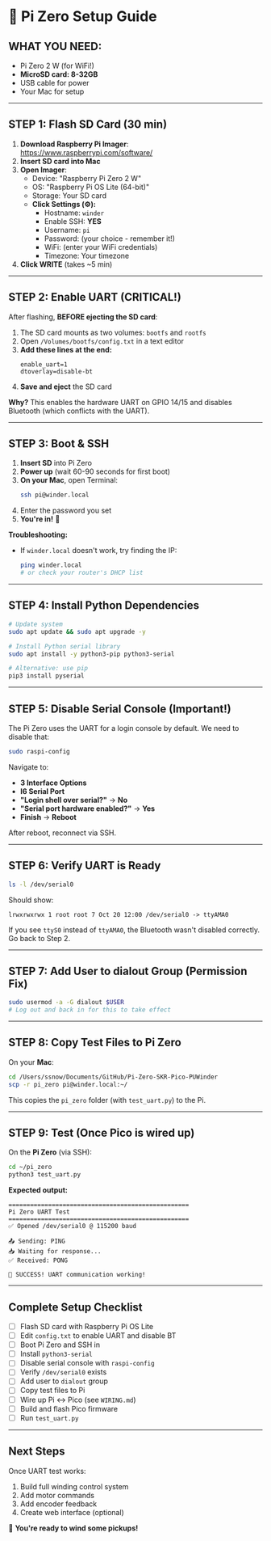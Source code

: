 # 🚀 Pi Zero Setup Guide

## WHAT YOU NEED:
- Pi Zero 2 W (for WiFi!)
- **MicroSD card: 8-32GB**
- USB cable for power
- Your Mac for setup

---

## STEP 1: Flash SD Card (30 min)

1. **Download Raspberry Pi Imager**: https://www.raspberrypi.com/software/
2. **Insert SD card into Mac**
3. **Open Imager**:
   - Device: "Raspberry Pi Zero 2 W"
   - OS: "Raspberry Pi OS Lite (64-bit)"
   - Storage: Your SD card
   - **Click Settings (⚙️):**
     * Hostname: `winder`
     * Enable SSH: **YES**
     * Username: `pi` 
     * Password: (your choice - remember it!)
     * WiFi: (enter your WiFi credentials)
     * Timezone: Your timezone
4. **Click WRITE** (takes ~5 min)

---

## STEP 2: Enable UART (CRITICAL!)

After flashing, **BEFORE ejecting the SD card**:

1. The SD card mounts as two volumes: `bootfs` and `rootfs`
2. Open `/Volumes/bootfs/config.txt` in a text editor
3. **Add these lines at the end:**
   ```
   enable_uart=1
   dtoverlay=disable-bt
   ```
4. **Save and eject** the SD card

**Why?** This enables the hardware UART on GPIO 14/15 and disables Bluetooth (which conflicts with the UART).

---

## STEP 3: Boot & SSH

1. **Insert SD** into Pi Zero
2. **Power up** (wait 60-90 seconds for first boot)
3. **On your Mac**, open Terminal:
   ```bash
   ssh pi@winder.local
   ```
4. Enter the password you set
5. **You're in!** 🎉

**Troubleshooting:**
- If `winder.local` doesn't work, try finding the IP:
  ```bash
  ping winder.local
  # or check your router's DHCP list
  ```

---

## STEP 4: Install Python Dependencies

```bash
# Update system
sudo apt update && sudo apt upgrade -y

# Install Python serial library
sudo apt install -y python3-pip python3-serial

# Alternative: use pip
pip3 install pyserial
```

---

## STEP 5: Disable Serial Console (Important!)

The Pi Zero uses the UART for a login console by default. We need to disable that:

```bash
sudo raspi-config
```

Navigate to:
- **3 Interface Options**
- **I6 Serial Port**
- **"Login shell over serial?"** → **No**
- **"Serial port hardware enabled?"** → **Yes**
- **Finish** → **Reboot**

After reboot, reconnect via SSH.

---

## STEP 6: Verify UART is Ready

```bash
ls -l /dev/serial0
```

Should show:
```
lrwxrwxrwx 1 root root 7 Oct 20 12:00 /dev/serial0 -> ttyAMA0
```

If you see `ttyS0` instead of `ttyAMA0`, the Bluetooth wasn't disabled correctly. Go back to Step 2.

---

## STEP 7: Add User to dialout Group (Permission Fix)

```bash
sudo usermod -a -G dialout $USER
# Log out and back in for this to take effect
```

---

## STEP 8: Copy Test Files to Pi Zero

On your **Mac**:

```bash
cd /Users/ssnow/Documents/GitHub/Pi-Zero-SKR-Pico-PUWinder
scp -r pi_zero pi@winder.local:~/
```

This copies the `pi_zero` folder (with `test_uart.py`) to the Pi.

---

## STEP 9: Test (Once Pico is wired up)

On the **Pi Zero** (via SSH):

```bash
cd ~/pi_zero
python3 test_uart.py
```

**Expected output:**
```
==================================================
Pi Zero UART Test
==================================================
✅ Opened /dev/serial0 @ 115200 baud

📤 Sending: PING
📥 Waiting for response...
✅ Received: PONG

🎉 SUCCESS! UART communication working!
```

---

## Complete Setup Checklist

- [ ] Flash SD card with Raspberry Pi OS Lite
- [ ] Edit `config.txt` to enable UART and disable BT
- [ ] Boot Pi Zero and SSH in
- [ ] Install `python3-serial`
- [ ] Disable serial console with `raspi-config`
- [ ] Verify `/dev/serial0` exists
- [ ] Add user to `dialout` group
- [ ] Copy test files to Pi
- [ ] Wire up Pi ↔ Pico (see `WIRING.md`)
- [ ] Build and flash Pico firmware
- [ ] Run `test_uart.py`

---

## Next Steps

Once UART test works:
1. Build full winding control system
2. Add motor commands
3. Add encoder feedback
4. Create web interface (optional)

🎸 **You're ready to wind some pickups!**

